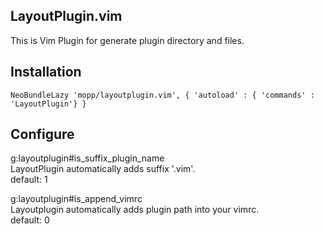 ## LayoutPlugin.vim
This is Vim Plugin for generate plugin directory and files.

## Installation
```vim
NeoBundleLazy 'mopp/layoutplugin.vim', { 'autoload' : { 'commands' : 'LayoutPlugin'} }
```

## Configure
g:layoutplugin#is_suffix_plugin_name  
LayoutPlugin automatically adds suffix '.vim'.  
default: 1  

g:layoutplugin#is_append_vimrc  
Layoutplugin automatically adds plugin path into your vimrc.  
default: 0  
